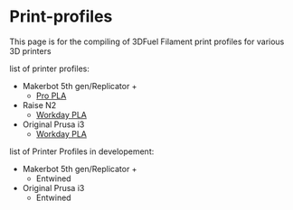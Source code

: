 # Print-profiles

This page is for the compiling of 3DFuel Filament print profiles for various 3D printers

list of printer profiles:
* Makerbot 5th gen/Replicator +
  * [Pro PLA](https://github.com/fissonfiraga/Print-profiles/blob/master/propla.printmode)
* Raise N2
  * [Workday PLA](https://github.com/fissonfiraga/Print-profiles/blob/master/Raise3D/Workday%20PLA%20Raise3D.bin)
* Original Prusa i3
  * [Workday PLA](https://github.com/fissonfiraga/Print-profiles/blob/master/Prusa/PrusaWordayPLA.curaprofile)

list of Printer Profiles in developement:
* Makerbot 5th gen/Replicator +
  * Entwined
* Original Prusa i3
  * Entwined
